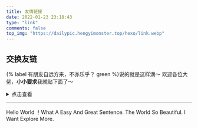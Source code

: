 ```yaml
---
title: 友情链接
date: 2022-01-23 23:18:43
type: "link"
comments: false
top_img: "https://dailypic.hengyimonster.top/hexo/link.webp"
---
```


##  交换友链

{% label 有朋友自远方来，不亦乐乎？ green %}说的就是这样滴～
欢迎各位大佬，**小小要求**我就贴下面了～

<details>
<summary>点击查看</summary>

---

- 自搭博客且追求内容原创，内容10篇以上

- 半年内仍有更新，较为正常的更新频率

- 交互是相互滴～ 将我也添加到您的小站列表上

- 前往[留言板](http://hengy1.top/leave/)，格式与下面相仿即可

> 站点名: 恒HengY1毅
>
> 网站URL: https://hengy1.top/
>
> 头像地址: [Github头像才比较符合🐶](https://avatars.githubusercontent.com/u/98681454?v=4)
>
> 座右铭: 没有最强，只有更强

</details>

---
Hello World ！What A Easy And Great Sentence. 
The World So Beautiful. I Want Explore More.